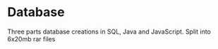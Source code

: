 # Database
Three parts database creations in SQL, Java and JavaScript. 
Split into 6x20mb rar files

